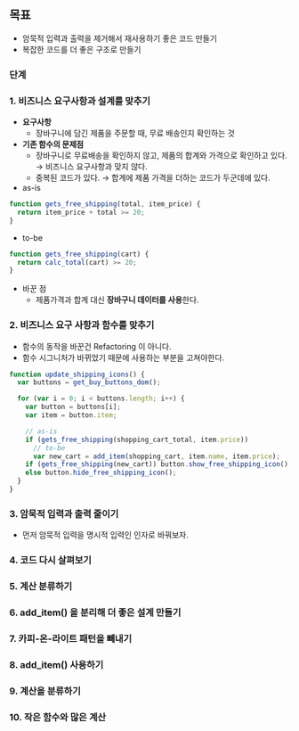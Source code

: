 ## 목표

- 암묵적 입력과 출력을 제거해서 재사용하기 좋은 코드 만들기
- 복잡한 코드를 더 좋은 구조로 만들기

### 단계

### 1. 비즈니스 요구사항과 설계를 맞추기

- **요구사항**
  - 장바구니에 담긴 제품을 주문할 때, 무료 배송인지 확인하는 것
- **기존 함수의 문제점**
  - 장바구니로 무료배송을 확인하지 않고, 제품의 합계와 가격으로 확인하고 있다.
    → 비즈니스 요구사항과 맞지 않다.
  - 중복된 코드가 있다.
    → 합계에 제품 가격을 더하는 코드가 두군데에 있다.
- as-is

```jsx
function gets_free_shipping(total, item_price) {
  return item_price + total >= 20;
}
```

- to-be

```jsx
function gets_free_shipping(cart) {
  return calc_total(cart) >= 20;
}
```

- 바꾼 점
  - 제품가격과 합계 대신 **장바구니 데이터를 사용**한다.

### 2. 비즈니스 요구 사항과 함수를 맞추기

- 함수의 동작을 바꾼건 Refactoring 이 아니다.
- 함수 시그니처가 바뀌었기 때문에 사용하는 부분을 고쳐야한다.

```jsx
function update_shipping_icons() {
  var buttons = get_buy_buttons_dom();

  for (var i = 0; i < buttons.length; i++) {
    var button = buttons[i];
    var item = button.item;

    // as-is
    if (gets_free_shipping(shopping_cart_total, item.price))
      // to-be
      var new_cart = add_item(shopping_cart, item.name, item.price);
    if (gets_free_shipping(new_cart)) button.show_free_shipping_icon();
    else button.hide_free_shipping_icon();
  }
}
```

### 3. 암묵적 입력과 출력 줄이기

- 먼저 암묵적 입력을 명시적 입력인 인자로 바꿔보자.

### 4. 코드 다시 살펴보기

### 5. 계산 분류하기

### 6. add_item() 을 분리해 더 좋은 설계 만들기

### 7. 카피-온-라이트 패턴을 빼내기

### 8. add_item() 사용하기

### 9. 계산을 분류하기

### 10. 작은 함수와 많은 계산
